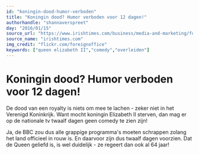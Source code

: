 ```yaml
---
id: "koningin-dood-humor-verboden"
title: "Koningin dood? Humor verboden voor 12 dagen!"
authorhandle: "shannaverspreet"
day: "2016/01/15"
source_url: "https://www.irishtimes.com/business/media-and-marketing/for-the-beeb-the-death-of-queen-elizabeth-will-be-no-joke-1.2244460"
source_name: "irishtimes.com"
img_credit: "flickr.com/foreignoffice"
keywords: ["queen elizabeth II","comedy","overleiden"]
---
```

# Koningin dood? Humor verboden voor 12 dagen!
De dood van een royalty is niets om mee te lachen - zeker niet in het Verenigd Koninkrijk. Want mocht koningin Elizabeth II sterven, dan mag er op de nationale tv twaalf dagen geen comedy te zien zijn!

Ja, de BBC zou dus alle grappige programma's moeten schrappen zolang het land officieel in rouw is. En daarvoor zijn dus twaalf dagen voorzien. Dat de Queen geliefd is, is wel duidelijk - ze regeert dan ook al 64 jaar!